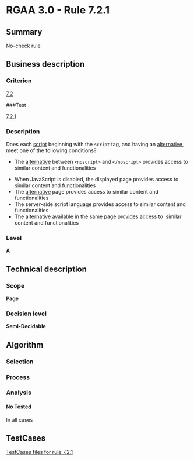 # RGAA 3.0 -  Rule 7.2.1

## Summary

No-check rule

## Business description

### Criterion

[7.2](http://disic.github.io/rgaa_referentiel_en/RGAA3.0_Criteria_English_version_v1.html#crit-7-2)

###Test

[7.2.1](http://disic.github.io/rgaa_referentiel_en/RGAA3.0_Criteria_English_version_v1.html#test-7-2-1)

### Description
Does each <a href="http://disic.github.io/rgaa_referentiel_en/RGAA3.0_Glossary_English_version_v1.html#mScript">script</a>
    beginning with the <code>script</code> tag, and having an <a href="http://disic.github.io/rgaa_referentiel_en/RGAA3.0_Glossary_English_version_v1.html#mAltScript">alternative</a>,
    meet one of the following conditions?
    <ul><li> The <a href="http://disic.github.io/rgaa_referentiel_en/RGAA3.0_Glossary_English_version_v1.html#mAltScript">alternative</a>
   between <code>&lt;noscript&gt;</code> and <code>&lt;/noscript&gt;</code>
   provides access to similar content and functionalities</li>
  <li> When JavaScript is disabled, the displayed page
   provides access to  similar content and functionalities</li>
  <li> The <a href="http://disic.github.io/rgaa_referentiel_en/RGAA3.0_Glossary_English_version_v1.html#mAltScript">alternative</a>
   page provides access to similar content and
   functionalities</li>
  <li> The server-side script language provides access to
   similar content and functionalities</li>
  <li>The alternative
   available in the same page provides access to&nbsp;
   similar content and functionalities </li>
    </ul> 


### Level

**A**

## Technical description

### Scope

**Page**

### Decision level

**Semi-Decidable**

## Algorithm

### Selection

### Process

### Analysis

#### No Tested 

In all cases



##  TestCases 

[TestCases files for rule 7.2.1](https://github.com/Asqatasun/Asqatasun/tree/master/rules/rules-rgaa3.0/src/test/resources/testcases/rgaa30/Rgaa30Rule070201/) 


